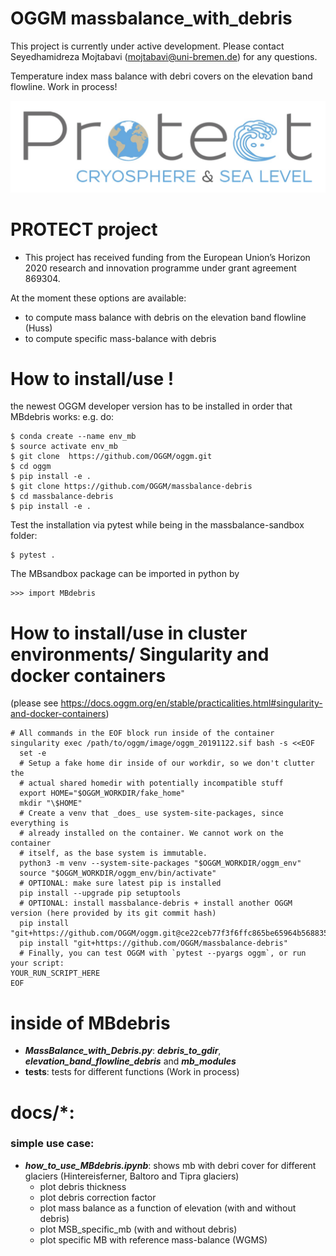# OGGM massbalance_with_debris

This project is currently under active development. Please contact Seyedhamidreza Mojtabavi (mojtabavi@uni-bremen.de) for any questions.

Temperature index mass balance with debri covers on the elevation band flowline. Work in process!


![](/images/PROTECT.png)

# PROTECT project
- This project has received funding from the European Union’s Horizon 2020 research and innovation programme under grant agreement 869304.

At the moment these options are available:
- to compute mass balance with debris on the elevation band flowline (Huss)
- to compute specific mass-balance with debris

# How to install/use !
<!-- structure as in https://github.com/fmaussion/scispack and oggm/oggm -->
the newest OGGM developer version has to be installed in order that MBdebris works:
e.g. do:

    $ conda create --name env_mb
    $ source activate env_mb
    $ git clone  https://github.com/OGGM/oggm.git
    $ cd oggm 
    $ pip install -e .
    $ git clone https://github.com/OGGM/massbalance-debris
    $ cd massbalance-debris
    $ pip install -e .

Test the installation via pytest while being in the massbalance-sandbox folder:

    $ pytest .

The MBsandbox package can be imported in python by

    >>> import MBdebris


# How to install/use in cluster environments/ Singularity and docker containers 
(please see https://docs.oggm.org/en/stable/practicalities.html#singularity-and-docker-containers)


    # All commands in the EOF block run inside of the container
    singularity exec /path/to/oggm/image/oggm_20191122.sif bash -s <<EOF
      set -e
      # Setup a fake home dir inside of our workdir, so we don't clutter the
      # actual shared homedir with potentially incompatible stuff
      export HOME="$OGGM_WORKDIR/fake_home"
      mkdir "\$HOME"
      # Create a venv that _does_ use system-site-packages, since everything is
      # already installed on the container. We cannot work on the container
      # itself, as the base system is immutable.
      python3 -m venv --system-site-packages "$OGGM_WORKDIR/oggm_env"
      source "$OGGM_WORKDIR/oggm_env/bin/activate"
      # OPTIONAL: make sure latest pip is installed
      pip install --upgrade pip setuptools
      # OPTIONAL: install massbalance-debris + install another OGGM version (here provided by its git commit hash) 
      pip install "git+https://github.com/OGGM/oggm.git@ce22ceb77f3f6ffc865be65964b568835617db0d"
      pip install "git+https://github.com/OGGM/massbalance-debris"
      # Finally, you can test OGGM with `pytest --pyargs oggm`, or run your script:
    YOUR_RUN_SCRIPT_HERE
    EOF


# inside of MBdebris

- ***MassBalance_with_Debris.py***: ***debris_to_gdir***, ***elevation_band_flowline_debris*** and ***mb_modules***
- **tests**: tests for different functions (Work in process)


# docs/*:

### simple use case: 

- ***how_to_use_MBdebris.ipynb***: shows mb with debri cover for different glaciers (Hintereisferner, Baltoro and Tipra glaciers)
    - plot debris thickness
    - plot debris correction factor
    - plot mass balance as a function of elevation (with and without debris)
    - plot MSB_specific_mb (with and without debris)
    - plot specific MB with reference mass-balance (WGMS)

